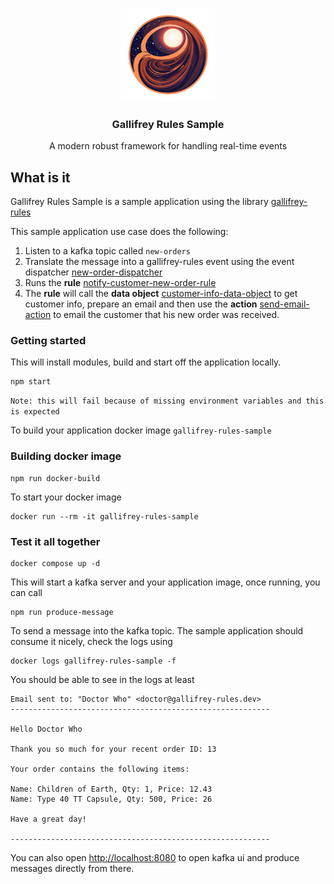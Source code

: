 <p align="center">
    <a href="https://gallifre-rules.dev">
      <img src="https://raw.githubusercontent.com/ralphv/gallifrey-rules/main/docs/resources/gallifrey-rules-25.png" alt="Logo" width="150" height="150">
    </a>
    <h3 align="center">Gallifrey Rules Sample</h3>
    <p align="center">
        A modern robust framework for handling real-time events 
    </p>
</p>

## What is it

Gallifrey Rules Sample is a sample application using the library [gallifrey-rules](https://github.com/ralphv/gallifrey-rules)

This sample application use case does the following:

1. Listen to a kafka topic called `new-orders`
2. Translate the message into a gallifrey-rules event using the event dispatcher [new-order-dispatcher](https://github.com/ralphv/gallifrey-rules-sample/blob/main/src/modules/providers/NewOrdersDispatcher.ts)
3. Runs the **rule** [notify-customer-new-order-rule](https://github.com/ralphv/gallifrey-rules-sample/blob/main/src/modules/plugins/rules/NotifyCustomerNewOrderRule.ts)
4. The **rule** will call the **data object** [customer-info-data-object](https://github.com/ralphv/gallifrey-rules-sample/blob/main/src/modules/plugins/data-objects/CustomerInfoDataObject.ts) to get customer info, prepare an email 
and then use the **action** [send-email-action](https://github.com/ralphv/gallifrey-rules-sample/blob/main/src/modules/plugins/actions/SendEmailAction.ts) to email the customer that his new order was received.

### Getting started

This will install modules, build and start off the application locally.
```shell
npm start
```
`Note: this will fail because of missing environment variables and this is expected`

To build your application docker image `gallifrey-rules-sample`
### Building docker image
```shell
npm run docker-build
```

To start your docker image
```shell
docker run --rm -it gallifrey-rules-sample
```

### Test it all together
```shell
docker compose up -d 
```

This will start a kafka server and your application image, once running, you can call
```shell
npm run produce-message
```
To send a message into the kafka topic. 
The sample application should consume it nicely, check the logs using
```shell
docker logs gallifrey-rules-sample -f
```
You should be able to see in the logs at least

```
Email sent to: "Doctor Who" <doctor@gallifrey-rules.dev>
----------------------------------------------------------

Hello Doctor Who

Thank you so much for your recent order ID: 13

Your order contains the following items:

Name: Children of Earth, Qty: 1, Price: 12.43
Name: Type 40 TT Capsule, Qty: 500, Price: 26

Have a great day!

----------------------------------------------------------
```

You can also open [http://localhost:8080](http://localhost:8080) to open kafka ui and produce messages directly from there.